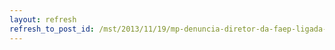 ```yaml
---
layout: refresh
refresh_to_post_id: /mst/2013/11/19/mp-denuncia-diretor-da-faep-ligada-cna-por-homicdio-de-sem-terra-no-paran
---
```

